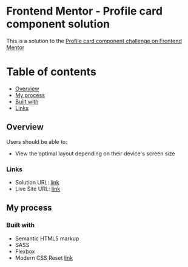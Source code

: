# Frontend Mentor - Profile card component solution

This is a solution to the [Profile card component challenge on Frontend Mentor](https://www.frontendmentor.io/challenges/profile-card-component-cfArpWshJ)

# Table of contents

-   [Overview](#overview)
-   [My process](#my-process)
-   [Built with](#built-with)
-   [Links](#links)

## Overview

Users should be able to:

-   View the optimal layout depending on their device's screen size

### Links

-   Solution URL: [link](https://github.com/rflkowalski/fem-newbie-profile-card-component)
-   Live Site URL: [link](https://rflkowalski.github.io/fem-newbie-profile-card-component/)

## My process

### Built with

-   Semantic HTML5 markup
-   SASS
-   Flexbox
-   Modern CSS Reset [link](https://piccalil.li/blog/a-modern-css-reset/)
